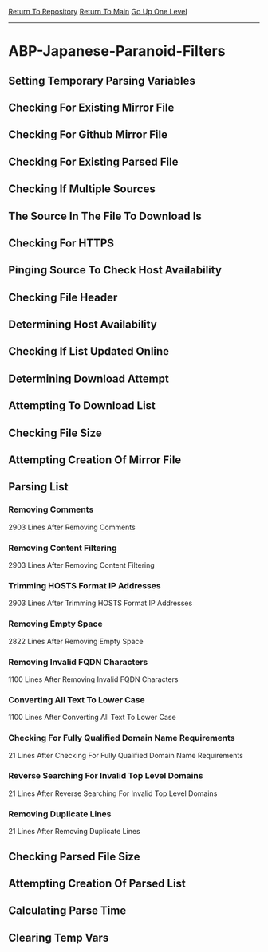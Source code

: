 [Return To Repository](https://github.com/deathbybandaid/piholeparser/)
[Return To Main](https://github.com/deathbybandaid/piholeparser/blob/master/RecentRunLogs/Mainlog.md)
[Go Up One Level](https://github.com/deathbybandaid/piholeparser/blob/master/RecentRunLogs/TopLevelScripts/30-Processing-Blacklists.md)
____________________________________
# ABP-Japanese-Paranoid-Filters
## Setting Temporary Parsing Variables
## Checking For Existing Mirror File
## Checking For Github Mirror File
## Checking For Existing Parsed File
## Checking If Multiple Sources
## The Source In The File To Download Is
## Checking For HTTPS
## Pinging Source To Check Host Availability
## Checking File Header
## Determining Host Availability
## Checking If List Updated Online
## Determining Download Attempt
## Attempting To Download List
## Checking File Size
## Attempting Creation Of Mirror File
## Parsing List
### Removing Comments
2903 Lines After Removing Comments
### Removing Content Filtering
2903 Lines After Removing Content Filtering
### Trimming HOSTS Format IP Addresses
2903 Lines After Trimming HOSTS Format IP Addresses
### Removing Empty Space
2822 Lines After Removing Empty Space
### Removing Invalid FQDN Characters
1100 Lines After Removing Invalid FQDN Characters
### Converting All Text To Lower Case
1100 Lines After Converting All Text To Lower Case
### Checking For Fully Qualified Domain Name Requirements
21 Lines After Checking For Fully Qualified Domain Name Requirements
### Reverse Searching For Invalid Top Level Domains
21 Lines After Reverse Searching For Invalid Top Level Domains
### Removing Duplicate Lines
21 Lines After Removing Duplicate Lines
## Checking Parsed File Size
## Attempting Creation Of Parsed List
## Calculating Parse Time
## Clearing Temp Vars
